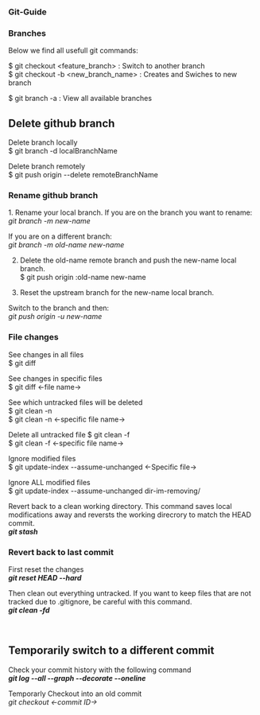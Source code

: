 <h3 class="subsubTitleSection">Git-Guide</h3>

<h3 class="subsubTitleSection">Branches</h3>
Below we find all usefull git commands:

$ git checkout <feature_branch> : Switch to another branch <br>
$ git checkout -b <new_branch_name> : Creates and Swiches to new branch <br>

$ git branch -a : View all available branches <br>

<h2 class="subsubTitleSection">Delete github branch</h2>
Delete branch locally <br>
$ git branch -d localBranchName

Delete branch remotely <br>
$ git push origin --delete remoteBranchName

<h3 class="subsubTitleSection">Rename github branch</h3>
1. Rename your local branch.
If you are on the branch you want to rename: <br>
<i>git branch -m new-name </i> <br>

If you are on a different branch: <br>
<i>git branch -m old-name new-name</i>

2. Delete the old-name remote branch and push the new-name local branch. <br>
$ git push origin :old-name new-name

3. Reset the upstream branch for the new-name local branch. <br>

Switch to the branch and then:<br>
<i>git push origin -u new-name </i>

<h3 class="subsubTitleSection">File changes </h3>
See changes in all files <br>
$ git diff

See changes in specific files <br>
$ git diff <-file name->

See which untracked files will be deleted <br>
$ git clean -n <br>
$ git clean -n <-specific file name->

Delete all untracked file
$ git clean -f <br>
$ git clean -f <-specific file name->

Ignore modified files <br>
$ git update-index --assume-unchanged <-Specific file->

Ignore ALL modified files <br>
$ git update-index --assume-unchanged dir-im-removing/

Revert back to a clean working directory. This command saves local modifications away and reversts the working direcrory to match the HEAD commit. <br>
<b><i>git stash</i></b>

<h3 class="subsubTitleSection">Revert back to last commit</h3>
First reset the changes <br>
<b><i>git reset HEAD --hard</i></b><br>

Then clean out everything untracked. If you want to keep files that are not tracked due to .gitignore, be careful with this command. <br>
<b><i>git clean -fd</i></b><br>

<br>

<h2 class="subsubTitleSection">Temporarily switch to a different commit </h2>
Check your commit history with the following command <br>
<b><i> git log --all --graph --decorate --oneline </i></b> <br>

Temporarly Checkout into an old commit  
<i> git checkout <-commit ID-> </i>




